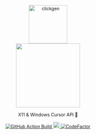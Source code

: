 <!-- Branding -->
<p align="center">
  <img src="https://imgur.com/L2IZ2MH.png" width="120" alt="clickgen" />
  <br />
  <img src="https://i.imgur.com/TeItlMh.png" width="200" />
</p>

<p align="center">
  X11 & Windows Cursor API 👷
</p>

<!-- Badges -->
<p align="center">
  <a href="https://github.com/KaizIqbal/clickgen/actions?query=workflow%3Abuild">
    <img alt="GitHub Action Build" src="https://github.com/KaizIqbal/clickgen/workflows/build/badge.svg?branch=master&event=push" />
  </a>

  <a href="https://badge.fury.io/py/clickgen">
    <img src="https://badge.fury.io/py/clickgen.svg" alt="PyPI version" height="20">
  </a>

  <a href="https://www.codefactor.io/repository/github/kaiziqbal/clickgen">
    <img src="https://www.codefactor.io/repository/github/kaiziqbal/clickgen/badge" alt="CodeFactor" />
  </a>
</p>
